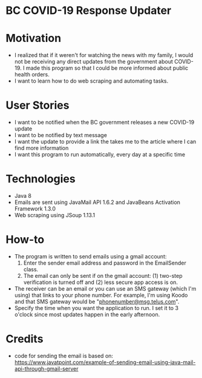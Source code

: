# BC COVID-19 Response Updater

# Motivation
- I realized that if it weren't for watching the news with my family, I would not be receiving any direct updates from the government about COVID-19. I made this program so that I could be more informed about public health orders.
- I want to learn how to do web scraping and automating tasks.

# User Stories
- I want to be notified when the BC government releases a new COVID-19 update
- I want to be notified by text message
- I want the update to provide a link the takes me to the article where I can find more information
- I want this program to run automatically, every day at a specific time

# Technologies
- Java 8
- Emails are sent using JavaMail API 1.6.2 and JavaBeans Activation Framework 1.3.0
- Web scraping using JSoup 1.13.1

# How-to
- The program is written to send emails using a gmail account:
    1. Enter the sender email address and password in the EmailSender class.
    2. The email can only be sent if on the gmail account: (1) two-step verification is turned off and (2) less secure app access is on.
- The receiver can be an email or you can use an SMS gateway (which I'm using) that links to your phone number. For example, I'm using Koodo and that SMS gateway would be "phonenumber@msg.telus.com".
- Specify the time when you want the application to run. I set it to 3 o'clock since most updates happen in the early afternoon.

# Credits
- code for sending the email is based on: https://www.javatpoint.com/example-of-sending-email-using-java-mail-api-through-gmail-server

